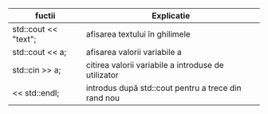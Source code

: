 fuctii | Explicatie
------------ | -------------
std::cout << "text";|afisarea textului în ghilimele
std::cout << a;|afisarea valorii variabile a
std::cin >> a;|citirea valorii variabile a introduse de utilizator
<< std::endl;|introdus după std::cout pentru a trece din rand nou
